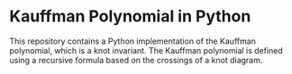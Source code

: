# Kauffman Polynomial in Python

This repository contains a Python implementation of the Kauffman polynomial,
which is a knot invariant. The Kauffman polynomial is defined using a recursive
formula based on the crossings of a knot diagram.
